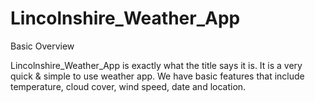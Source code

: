 # Lincolnshire_Weather_App

Basic Overview

Lincolnshire_Weather_App is exactly what the title says it is. It is a very quick & simple to use weather app.
We have basic features that include temperature, cloud cover, wind speed, date and location.
